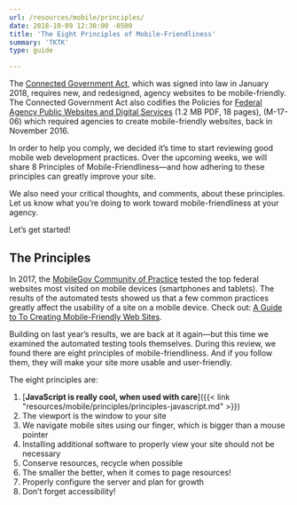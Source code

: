 ```yaml
---
url: /resources/mobile/principles/
date: 2018-10-09 12:30:00 -0500
title: 'The Eight Principles of Mobile-Friendliness'
summary: 'TKTK'
type: guide

---
```


The [Connected Government Act](https://digital.gov/resources/connected-government-act/), which was signed into law in January 2018, requires new, and redesigned, agency websites to be mobile-friendly. The Connected Government Act also codifies the Policies for [Federal Agency Public Websites and Digital Services](https://www.whitehouse.gov/sites/whitehouse.gov/files/omb/memoranda/2017/m-17-06.pdf) (1.2 MB PDF, 18 pages), (M-17-06) which required agencies to create mobile-friendly websites, back in November 2016.

In order to help you comply, we decided it’s time to start reviewing good mobile web development practices. Over the upcoming weeks, we will share 8 Principles of Mobile-Friendliness—and how adhering to these principles can greatly improve your site.

We also need your critical thoughts, and comments, about these principles. Let us know what you’re doing to work toward mobile-friendliness at your agency.

Let’s get started!

## The Principles

In 2017, the [MobileGov Community of Practice](https://digital.gov/communities/mobile/) tested the top federal websites most visited on mobile devices (smartphones and tablets). The results of the automated tests showed us that a few common practices greatly affect the usability of a site on a mobile device. Check out: [A Guide to To Creating Mobile-Friendly Web Sites](https://digital.gov/resources/guide-create-mobile-friendly-websites/).

Building on last year’s results, we are back at it again—but this time we examined the automated testing tools themselves. During this review, we found there are eight principles of mobile-friendliness. And if you follow them, they will make your site more usable and user-friendly.

The eight principles are:

1. [**JavaScript is really cool, when used with care**]({{< link "resources/mobile/principles/principles-javascript.md" >}})
2. The viewport is the window to your site
3. We navigate mobile sites using our finger, which is bigger than a mouse pointer
4. Installing additional software to properly view your site should not be necessary
5. Conserve resources, recycle when possible
6. The smaller the better, when it comes to page resources!
7. Properly configure the server and plan for growth
8. Don’t forget accessibility!

